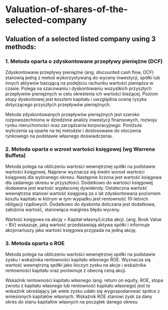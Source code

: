 # Valuation-of-shares-of-the-selected-company
## Valuation of a selected listed company using 3 methods:

### 1. Metoda oparta o zdyskontowane przepływy pieniężne (DCF)
Zdyskontowane przepływy pieniężne (ang. discounted cash flow, DCF) stanowią jedną z metod wykorzystywaną do wyceny inwestycji, spółki lub innych aktywów bazującą na podejściu rachunku wartości pieniądza w czasie. Polega na szacowaniu i dyskontowaniu wszystkich przyszłych przepływów pieniężnych w celu określenia ich wartości bieżącej. Poziom stopy dyskontowej jest kosztem kapitału i uwzględnia ocenę ryzyka dotyczącego przyszłych przepływów pieniężnych.

Metoda zdyskontowanych przepływów pieniężnych jest szeroko rozpowszechniona w dziedzinie analizy inwestycji finansowych, rozwoju rynku nieruchomości oraz zarządzania korporacyjnego. Poniższe wyliczenia są oparte na tej metodzie i dostosowane do otoczenia rynkowego na podstawie własnego doświadczenia.

### 2. Metoda oparta o wzrost wartości księgowej (wg Warrena Buffeta)
Metoda polega na obliczeniu wartości wewnętrznej spółki na podstawie wartości księgowej. Najpierw wyznacza się średni wzrost wartości księgowej dla wybranego okresu. Następnie liczona jest wartość księgowa dla zadanego okresu w przyszłości. Dodatkowo do wartości księgowej dodawana jest wartość wypłaconej dywidendy. Ostateczna wartość wewnętrzna stanowi wartość księgową za x lat zdyskontowana poziomem kosztu kapitału w którym w tym wypadku jest rentowność 10-letnich obligacji rządowych. Dodatkowo do dyskonta doliczana jest dodatkowa, założona wartość, stanowiąca margines błędu wyceny.

Wartość księgowa na akcję = Kapitał własny/Liczba akcji. (ang. Book Value – BV) wskazuje, jaką wartość przedstawiają aktywa spółki i informuje akcjonariuszy jaka wartość księgowa przypada na jedną akcję.

### 3. Metoda oparta o ROE
Metoda polega na obliczeniu wartości wewnętrznej spółki na podstawie zysku i wskaźnika rentowności kapitału własnego ROE. Wyznacza się wartość wewnętrzną spółki jako iloczyn zysku na akcje i wskaźnika rentowności kapitału oraz porównuje z obecną ceną akcji.

Wskaźnik rentowności kapitału własnego (ang. return on equity, ROE, stopa zwrotu z kapitału własnego lub rentowność kapitału własnego) jest to wskaźnik określający jak wiele zysku udało się wygospodarować spółce z wniesionych kapitałów własnych. Wskaźnik ROE stanowi zysk za dany okres do stanu kapitałów własnych na początek danego okresu
